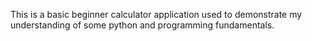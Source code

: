This is a basic beginner calculator application used to demonstrate my understanding of some python and programming fundamentals.
